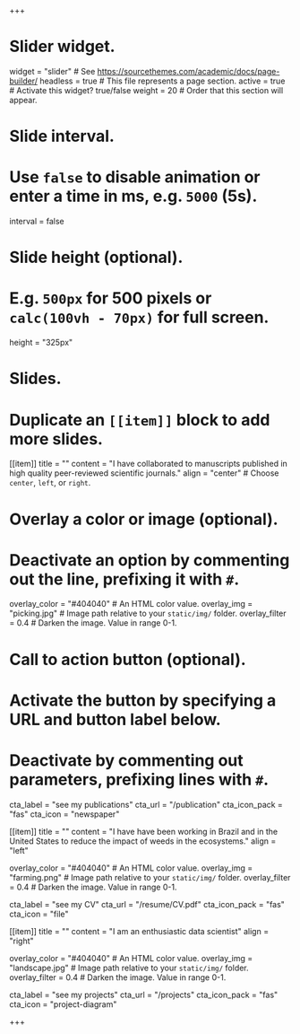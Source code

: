 +++
# Slider widget.
widget = "slider"  # See  https://sourcethemes.com/academic/docs/page-builder/
headless = true  # This file represents a page section.
active = true  # Activate this widget? true/false
weight = 20  # Order that this section will appear.

# Slide interval.
# Use `false` to disable animation or enter a time in ms, e.g. `5000` (5s).
interval = false

# Slide height (optional).
# E.g. `500px` for 500 pixels or `calc(100vh - 70px)` for full screen.
height = "325px"

# Slides.
# Duplicate an `[[item]]` block to add more slides.
[[item]]
  title = ""
  content = "I have collaborated to manuscripts published in  high quality peer-reviewed scientific journals."
  align = "center"  # Choose `center`, `left`, or `right`.

  # Overlay a color or image (optional).
  #   Deactivate an option by commenting out the line, prefixing it with `#`.
  overlay_color = "#404040"  # An HTML color value.
  overlay_img = "picking.jpg"  # Image path relative to your `static/img/` folder.
  overlay_filter = 0.4  # Darken the image. Value in range 0-1.

  # Call to action button (optional).
  #   Activate the button by specifying a URL and button label below.
  #   Deactivate by commenting out parameters, prefixing lines with `#`.
  cta_label = "see my publications"
  cta_url = "/publication"
  cta_icon_pack = "fas"
  cta_icon = "newspaper"

[[item]]
  title = ""
  content = "I have have been working in Brazil and in the United States to reduce the impact of weeds in the ecosystems."
  align = "left"

  overlay_color = "#404040"  # An HTML color value.
  overlay_img = "farming.png"  # Image path relative to your `static/img/` folder.
  overlay_filter = 0.4  # Darken the image. Value in range 0-1.
  
  cta_label = "see my CV"
  cta_url = "/resume/CV.pdf"
  cta_icon_pack = "fas"
  cta_icon = "file"

[[item]]
  title = ""
  content = "I am an enthusiastic data scientist"
  align = "right"

  overlay_color = "#404040"  # An HTML color value.
  overlay_img = "landscape.jpg"  # Image path relative to your `static/img/` folder.
  overlay_filter = 0.4  # Darken the image. Value in range 0-1.

  cta_label = "see my projects"
  cta_url = "/projects"
  cta_icon_pack = "fas"
  cta_icon = "project-diagram"
  

+++

